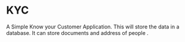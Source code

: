 KYC
===

A Simple Know your Customer Application.
This will store the data in a database. It can store documents and address of people .
